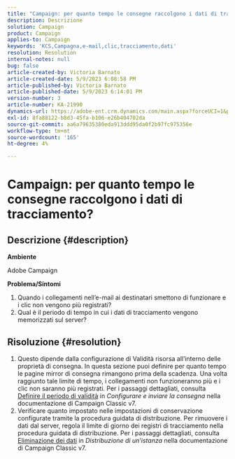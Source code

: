 ```yaml
---
title: "Campaign: per quanto tempo le consegne raccolgono i dati di tracciamento?"
description: Descrizione
solution: Campaign
product: Campaign
applies-to: Campaign
keywords: 'KCS,Campagna,e-mail,clic,tracciamento,dati'
resolution: Resolution
internal-notes: null
bug: false
article-created-by: Victoria Barnato
article-created-date: 5/9/2023 6:08:58 PM
article-published-by: Victoria Barnato
article-published-date: 5/9/2023 6:14:01 PM
version-number: 3
article-number: KA-21990
dynamics-url: https://adobe-ent.crm.dynamics.com/main.aspx?forceUCI=1&pagetype=entityrecord&etn=knowledgearticle&id=d76b8b90-94ee-ed11-8849-6045bd006b25
exl-id: 8fa88122-b8d3-45fa-b106-e26b404702da
source-git-commit: aa6a79635380eda913ddd95da0f2b97fc975356e
workflow-type: tm+mt
source-wordcount: '165'
ht-degree: 4%

---
```


# Campaign: per quanto tempo le consegne raccolgono i dati di tracciamento?

## Descrizione {#description}


<b>Ambiente</b>

Adobe Campaign

<b>Problema/Sintomi</b>

1. Quando i collegamenti nell’e-mail ai destinatari smettono di funzionare e i clic non vengono più registrati?
2. Qual è il periodo di tempo in cui i dati di tracciamento vengono memorizzati sul server?



## Risoluzione {#resolution}


1. Questo dipende dalla configurazione di Validità risorsa all’interno delle proprietà di consegna. In questa sezione puoi definire per quanto tempo le pagine mirror di consegna rimangono prima della scadenza. Una volta raggiunto tale limite di tempo, i collegamenti non funzioneranno più e i clic non saranno più registrati. Per i passaggi dettagliati, consulta [Definire il periodo di validità](https://experienceleague.adobe.com/docs/campaign-classic/using/sending-messages/key-steps-when-creating-a-delivery/steps-sending-the-delivery.html?lang=en#defining-validity-period) in *Configurare e inviare la consegna* nella documentazione di Campaign Classic v7.
2. Verificare quanto impostato nelle impostazioni di conservazione configurate tramite la procedura guidata di distribuzione. Per rimuovere i dati dal server, regola il limite di giorno dei registri di tracciamento nella procedura guidata di distribuzione. Per i passaggi dettagliati, consulta [Eliminazione dei dati](https://experienceleague.adobe.com/docs/campaign-classic/using/installing-campaign-classic/initial-configuration/deploying-an-instance.html?lang=en#purging-data) in *Distribuzione di un’istanza* nella documentazione di Campaign Classic v7.
